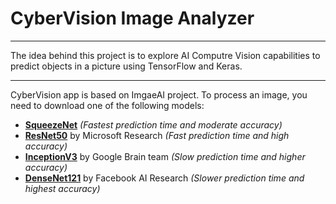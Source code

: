 # CyberVision Image Analyzer
-------------
The idea behind this project is to explore AI Computre Vision capabilities to predict objects in a picture using TensorFlow and Keras.
_____________
CyberVision app is based on ImgaeAI project. To process an image, you need to download one of the following models:

- **[SqueezeNet](https://github.com/OlafenwaMoses/ImageAI/releases/download/1.0/squeezenet_weights_tf_dim_ordering_tf_kernels.h5)** _(Fastest prediction time and moderate accuracy)_
- **[ResNet50](https://github.com/OlafenwaMoses/ImageAI/releases/download/1.0/resnet50_weights_tf_dim_ordering_tf_kernels.h5)** by Microsoft Research _(Fast prediction time and high accuracy)_
- **[InceptionV3](https://github.com/OlafenwaMoses/ImageAI/releases/download/1.0/inception_v3_weights_tf_dim_ordering_tf_kernels.h5)** by Google Brain team _(Slow prediction time and higher accuracy)_
- **[DenseNet121](https://github.com/OlafenwaMoses/ImageAI/releases/download/1.0/DenseNet-BC-121-32.h5)** by Facebook AI Research _(Slower prediction time and highest accuracy)_